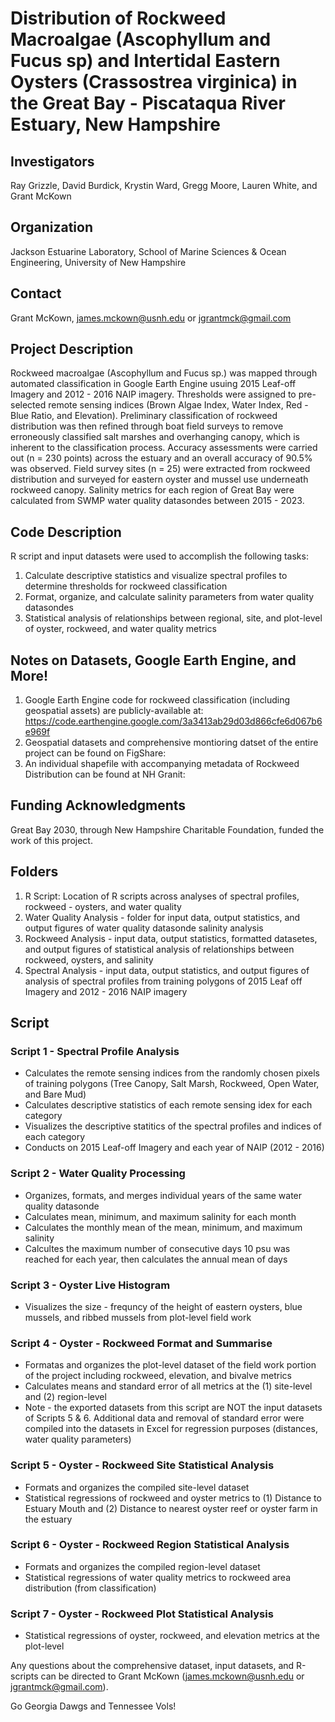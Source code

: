 # **Distribution of Rockweed Macroalgae (Ascophyllum and Fucus sp) and Intertidal Eastern Oysters (Crassostrea virginica) in the Great Bay - Piscataqua River Estuary, New Hampshire**

## Investigators
Ray Grizzle, David Burdick, Krystin Ward, Gregg Moore, Lauren White, and Grant McKown

## Organization 
Jackson Estuarine Laboratory, School of Marine Sciences & Ocean Engineering, University of New Hampshire

## Contact
Grant McKown, james.mckown@usnh.edu or jgrantmck@gmail.com


## Project Description

Rockweed macroalgae (Ascophyllum and Fucus sp.) was mapped through automated classification in Google Earth Engine usuing 2015 Leaf-off Imagery and 2012 - 2016 NAIP imagery. Thresholds were assigned to pre-selected remote sensing indices (Brown Algae Index, Water Index, Red - Blue Ratio, and Elevation). Preliminary classification of rockweed distribution was then refined through boat field surveys to remove erroneously classified salt marshes and overhanging canopy, which is inherent to the classification process. Accuracy assessments were carried out (n = 230 points) across the estuary and an overall accuracy of 90.5% was observed. Field survey sites (n = 25) were extracted from rockweed distribution and surveyed for eastern oyster and mussel use underneath rockweed canopy. Salinity metrics for each region of Great Bay were calculated from SWMP water quality datasondes between 2015 - 2023. 

## Code Description

R script and input datasets were used to accomplish the following tasks:
1) Calculate descriptive statistics and visualize spectral profiles to determine thresholds for rockweed classification
2) Format, organize, and calculate salinity parameters from water quality datasondes
3) Statistical analysis of relationships between regional, site, and plot-level of oyster, rockweed, and water quality metrics

## Notes on Datasets, Google Earth Engine, and More!
1) Google Earth Engine code for rockweed classification (including geospatial assets) are publicly-available at: https://code.earthengine.google.com/3a3413ab29d03d866cfe6d067b6e969f
2) Geospatial datasets and comprehensive montioring datset of the entire project can be found on FigShare:
3) An individual shapefile with accompanying metadata of Rockweed Distribution can be found at NH Granit: 

## Funding Acknowledgments 
Great Bay 2030, through New Hampshire Charitable Foundation, funded the work of this project.


## Folders
1) R Script: Location of R scripts across analyses of spectral profiles, rockweed - oysters, and water quality
2) Water Quality Analysis - folder for input data, output statistics, and output figures of water quality datasonde salinity analysis
3) Rockweed Analysis - input data, output statistics, formatted datasetes, and output figures of statistical analysis of relationships between rockweed, oysters, and salinity
4) Spectral Analysis - input data, output statistics, and output figures of analysis of spectral profiles from training polygons of 2015 Leaf off Imagery and 2012 - 2016 NAIP imagery

## Script
### Script 1 - Spectral Profile Analysis 
- Calculates the remote sensing indices from the randomly chosen pixels of training polygons (Tree Canopy, Salt Marsh, Rockweed, Open Water, and Bare Mud)
- Calculates descriptive statistics of each remote sensing idex for each category
- Visualizes the descriptive statitics of the spectral profiles and indices of each category
- Conducts on 2015 Leaf-off Imagery and each year of NAIP (2012 - 2016)

### Script 2 - Water Quality Processing
- Organizes, formats, and merges individual years of the same water quality datasonde
- Calculates mean, minimum, and maximum salinity for each month
- Calculates the monthly mean of the mean, minimum, and maximum salinity
- Calcultes the maximum number of consecutive days 10 psu was reached for each year, then calculates the annual mean of days

### Script 3 - Oyster Live Histogram
- Visualizes the size - frequncy of the height of eastern oysters, blue mussels, and ribbed mussels from plot-level field work

### Script 4 - Oyster - Rockweed Format and Summarise
- Formatas and organizes the plot-level dataset of the field work portion of the project including rockweed, elevation, and bivalve metrics
- Calculates means and standard error of all metrics at the (1) site-level and (2) region-level
- Note - the exported datasets from this script are NOT the input datasets of Scripts 5 & 6. Additional data and removal of standard error were compiled into the datasets in Excel for regression purposes (distances, water quality parameters)

### Script 5 - Oyster - Rockweed Site Statistical Analysis
- Formats and organizes the compiled site-level dataset
- Statistical regressions of rockweed and oyster metrics to (1) Distance to Estuary Mouth and (2) Distance to nearest oyster reef or oyster farm in the estuary

### Script 6 - Oyster - Rockweed Region Statistical Analysis
- Formats and organizes the compiled region-level dataset
- Statistical regressions of water quality metrics to rockweed area distribution (from classification)

### Script 7 - Oyster - Rockweed Plot Statistical Analysis
- Statistical regressions of oyster, rockweed, and elevation metrics at the plot-level

Any questions about the comprehensive dataset, input datasets, and R-scripts can be directed to Grant McKown (james.mckown@usnh.edu or jgrantmck@gmail.com). 

Go Georgia Dawgs and Tennessee Vols!

